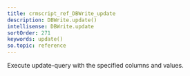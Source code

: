 ```yaml
---
title: crmscript_ref_DBWrite_update
description: DBWrite.update()
intellisense: DBWrite.update
sortOrder: 271
keywords: update()
so.topic: reference
---
```



Execute update-query with the specified columns and values.


